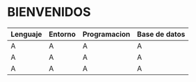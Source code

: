 # **BIENVENIDOS** 

| Lenguaje | Entorno | Programacion | Base de datos |
|---------|----------|---------------|----------------|
| A | A | A | A |
| A | A | A | A |
| A | A | A | A |
